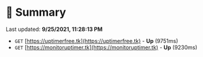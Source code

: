 # 📖 Summary
Last updated: **9/25/2021, 11:28:13 PM**

- `GET` [https://uptimerfree.tk](https://uptimerfree.tk) - **Up** (9751ms)
- `GET` [https://monitoruptimer.tk](https://monitoruptimer.tk) - **Up** (9230ms)

